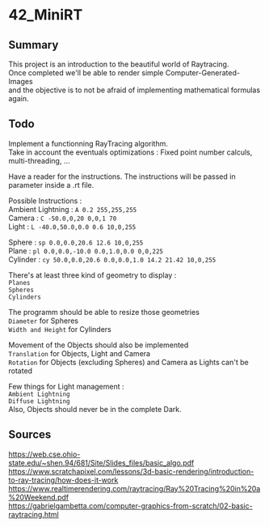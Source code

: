 # 42_MiniRT

## Summary

This project is an introduction to the beautiful world of Raytracing.<br>
Once completed we'll be able to render simple Computer-Generated-Images<br>
and the objective is to not be afraid of implementing mathematical formulas again.

## Todo

Implement a functionning RayTracing algorithm. <br>Take in account the eventuals optimizations : Fixed point number calculs, multi-threading, ...<br>

Have a reader for the instructions. The instructions will be passed in parameter inside a .rt file.<br>

Possible Instructions :<br>
Ambient Lightning : `A 0.2 255,255,255`<br>
Camera : `C -50.0,0,20 0,0,1 70`<br>
Light : `L -40.0,50.0,0.0 0.6 10,0,255`<br>

Sphere : `sp 0.0,0.0,20.6 12.6 10,0,255`<br>
Plane : `pl 0.0,0.0,-10.0 0.0,1.0,0.0 0,0,225`<br>
Cylinder : `cy 50.0,0.0,20.6 0.0,0.0,1.0 14.2 21.42 10,0,255`<br>

There's at least three kind of geometry to display :<br>
`Planes`<br>
`Spheres`<br>
`Cylinders`<br>

The programm should be able to resize those geometries<br>
`Diameter` for Spheres<br>
`Width and Height` for Cylinders<br>

Movement of the Objects should also be implemented<br>
`Translation` for Objects, Light and Camera<br>
`Rotation` for Objects (excluding Spheres) and Camera as Lights can't be rotated<br>

Few things for Light management :<br>
`Ambient Lightning`<br>
`Diffuse Lightning`<br>
Also, Objects should never be in the complete Dark.

## Sources

https://web.cse.ohio-state.edu/~shen.94/681/Site/Slides_files/basic_algo.pdf<br>
https://www.scratchapixel.com/lessons/3d-basic-rendering/introduction-to-ray-tracing/how-does-it-work<br>
https://www.realtimerendering.com/raytracing/Ray%20Tracing%20in%20a%20Weekend.pdf<br>
https://gabrielgambetta.com/computer-graphics-from-scratch/02-basic-raytracing.html<br>
